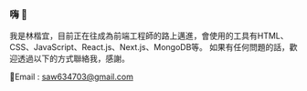 ### 嗨 👋

我是林楷宜，目前正在往成為前端工程師的路上邁進，會使用的工具有HTML、CSS、JavaScript、React.js、Next.js、MongoDB等。
如果有任何問題的話，歡迎透過以下的方式聯絡我，感謝。

📧Email : saw634703@gmail.com
